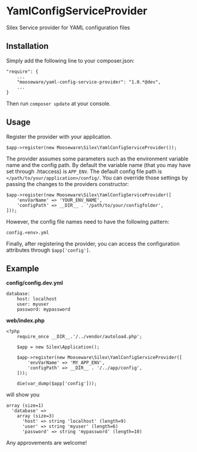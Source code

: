 # YamlConfigServiceProvider
Silex Service provider for YAML configuration files

Installation
--------------
Simply add the following line to your composer.json:

    "require": {
        ...
        "mooseware/yaml-config-service-provider": "1.0.*@dev",
        ...
    }
    
Then run `composer update` at your console.


Usage
--------------
Register the provider with your application.

    $app->register(new Mooseware\Silex\YamlConfigServiceProvider());

The provider assumes some parameters such as the environment variable name and the config path. By default the variable name (that you may have set through .htaccess) is `APP_ENV`. The default config file path is `</path/to/your/application>/config/`. You can override those settings by passing the changes to the providers constructor:

    $app->register(new Mooseware\Silex\YamlConfigServiceProvider([
        'envVarName' => 'YOUR_ENV_NAME',
        'configPath' => __DIR__ . '/path/to/your/configfolder',
    ]));
  
However, the config file names need to have the following pattern:

    config.<env>.yml

Finally, after registering the provider, you can access the configuration attributes through `$app['config']`.


Example
---------------
**config/config.dev.yml**

    database:
        host: localhost
        user: myuser
        password: mypassword

**web/index.php**

    <?php
        require_once __DIR__.'/../vendor/autoload.php';

        $app = new Silex\Application();

        $app->register(new Mooseware\Silex\YamlConfigServiceProvider([
            'envVarName' => 'MY_APP_ENV',
            'configPath' => __DIR__ . '/../app/config',
        ]));

        die(var_dump($app['config']));

will show you

    array (size=1)
      'database' => 
        array (size=3)
          'host' => string 'localhost' (length=9)
          'user' => string 'myuser' (length=6)
          'password' => string 'mypassword' (length=10)
          
          
          
Any approvements are welcome!